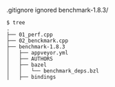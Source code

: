 

.gitignore ignored benchmark-1.8.3/


```shell
$ tree
.
├── 01_perf.cpp
├── 02_benckmark.cpp
├── benchmark-1.8.3
│   ├── appveyor.yml
│   ├── AUTHORS
│   ├── bazel
│   │   └── benchmark_deps.bzl
│   ├── bindings

```